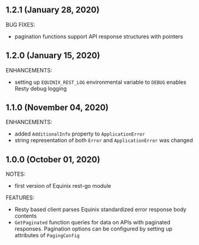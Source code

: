 ## 1.2.1 (January 28, 2020)

BUG FIXES:

* pagination functions support API response structures with pointers

## 1.2.0 (January 15, 2020)

ENHANCEMENTS:

* setting up `EQUINIX_REST_LOG` environmental variable to `DEBUG` enables Resty
debug logging

## 1.1.0 (November 04, 2020)

ENHANCEMENTS:

* added `AdditionalInfo` property to `ApplicationError`
* string representation of both `Error` and `ApplicationError` was changed

## 1.0.0 (October 01, 2020)

NOTES:

* first version of Equinix rest-go module

FEATURES:

* Resty based client parses Equinix standardized error response body contents
* `GetPaginated` function queries for data on APIs with paginated responses. Pagination
 options can be configured by setting up attributes of `PagingConfig`